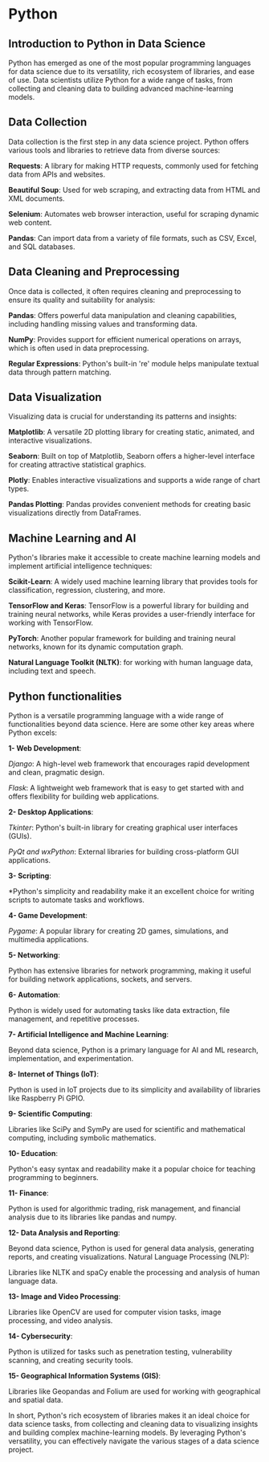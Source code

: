 # Python

## Introduction to Python in Data Science
Python has emerged as one of the most popular programming languages for data science due to its versatility, rich ecosystem of libraries, and ease of use. Data scientists utilize Python for a wide range of tasks, from collecting and cleaning data to building advanced machine-learning models.

## Data Collection

Data collection is the first step in any data science project. Python offers various tools and libraries to retrieve data from diverse sources:

**Requests**: A library for making HTTP requests, commonly used for fetching data from APIs and websites.

**Beautiful Soup**: Used for web scraping, and extracting data from HTML and XML documents.

**Selenium**: Automates web browser interaction, useful for scraping dynamic web content.

**Pandas**: Can import data from a variety of file formats, such as CSV, Excel, and SQL databases.


## Data Cleaning and Preprocessing
Once data is collected, it often requires cleaning and preprocessing to ensure its quality and suitability for analysis:

**Pandas**: Offers powerful data manipulation and cleaning capabilities, including handling missing values and transforming data.

**NumPy**: Provides support for efficient numerical operations on arrays, which is often used in data preprocessing.

**Regular Expressions**: Python's built-in 're' module helps manipulate textual data through pattern matching.


## Data Visualization
Visualizing data is crucial for understanding its patterns and insights:

**Matplotlib**: A versatile 2D plotting library for creating static, animated, and interactive visualizations.

**Seaborn**: Built on top of Matplotlib, Seaborn offers a higher-level interface for creating attractive statistical graphics.

**Plotly**: Enables interactive visualizations and supports a wide range of chart types.

**Pandas Plotting**: Pandas provides convenient methods for creating basic visualizations directly from DataFrames.


## Machine Learning and AI
Python's libraries make it accessible to create machine learning models and implement artificial intelligence techniques:

**Scikit-Learn**: A widely used machine learning library that provides tools for classification, regression, clustering, and more.

**TensorFlow and Keras**: TensorFlow is a powerful library for building and training neural networks, while Keras provides a user-friendly interface for working with TensorFlow.

**PyTorch**: Another popular framework for building and training neural networks, known for its dynamic computation graph.

**Natural Language Toolkit (NLTK)**: for working with human language data, including text and speech.



## Python functionalities

Python is a versatile programming language with a wide range of functionalities beyond data science. Here are some other key areas where Python excels:

**1- Web Development**:

*Django*: A high-level web framework that encourages rapid development and clean, pragmatic design.

*Flask*: A lightweight web framework that is easy to get started with and offers flexibility for building web applications.

**2- Desktop Applications**:

*Tkinter*: Python's built-in library for creating graphical user interfaces (GUIs).

*PyQt and wxPython*: External libraries for building cross-platform GUI applications.

**3- Scripting**:

*Python's simplicity and readability make it an excellent choice for writing scripts to automate tasks and workflows.

**4- Game Development**:

*Pygame*: A popular library for creating 2D games, simulations, and multimedia applications.

**5- Networking**:

Python has extensive libraries for network programming, making it useful for building network applications, sockets, and servers.

**6- Automation**:

Python is widely used for automating tasks like data extraction, file management, and repetitive processes.

**7- Artificial Intelligence and Machine Learning**:

Beyond data science, Python is a primary language for AI and ML research, implementation, and experimentation.

**8- Internet of Things (IoT)**:

Python is used in IoT projects due to its simplicity and availability of libraries like Raspberry Pi GPIO.

**9- Scientific Computing**:

Libraries like SciPy and SymPy are used for scientific and mathematical computing, including symbolic mathematics.

**10- Education**:

Python's easy syntax and readability make it a popular choice for teaching programming to beginners.

**11- Finance**:

Python is used for algorithmic trading, risk management, and financial analysis due to its libraries like pandas and numpy.

**12- Data Analysis and Reporting**:

Beyond data science, Python is used for general data analysis, generating reports, and creating visualizations.
Natural Language Processing (NLP):

Libraries like NLTK and spaCy enable the processing and analysis of human language data.

**13- Image and Video Processing**:

Libraries like OpenCV are used for computer vision tasks, image processing, and video analysis.

**14- Cybersecurity**:

Python is utilized for tasks such as penetration testing, vulnerability scanning, and creating security tools.

**15- Geographical Information Systems (GIS)**:

Libraries like Geopandas and Folium are used for working with geographical and spatial data.


In short, Python's rich ecosystem of libraries makes it an ideal choice for data science tasks, from collecting and cleaning data to visualizing insights and building complex machine-learning models. By leveraging Python's versatility, you can effectively navigate the various stages of a data science project.


